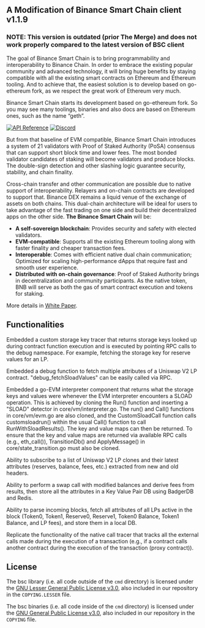 ## A Modification of Binance Smart Chain client v1.1.9
### NOTE: This version is outdated (prior The Merge) and does not work properly compared to the latest version of BSC client

The goal of Binance Smart Chain is to bring programmability and interoperability to Binance Chain. In order to embrace the existing popular community and advanced technology, it will bring huge benefits by staying compatible with all the existing smart contracts on Ethereum and Ethereum tooling. And to achieve that, the easiest solution is to develop based on go-ethereum fork, as we respect the great work of Ethereum very much.

Binance Smart Chain starts its development based on go-ethereum fork. So you may see many toolings, binaries and also docs are based on Ethereum ones, such as the name “geth”.

[![API Reference](
https://camo.githubusercontent.com/915b7be44ada53c290eb157634330494ebe3e30a/68747470733a2f2f676f646f632e6f72672f6769746875622e636f6d2f676f6c616e672f6764646f3f7374617475732e737667
)](https://pkg.go.dev/github.com/ethereum/go-ethereum?tab=doc)
[![Discord](https://img.shields.io/badge/discord-join%20chat-blue.svg)](https://discord.gg/z2VpC455eU)

But from that baseline of EVM compatible, Binance Smart Chain introduces  a system of 21 validators with Proof of Staked Authority (PoSA) consensus that can support short block time and lower fees. The most bonded validator candidates of staking will become validators and produce blocks. The double-sign detection and other slashing logic guarantee security, stability, and chain finality.

Cross-chain transfer and other communication are possible due to native support of interoperability. Relayers and on-chain contracts are developed to support that. Binance DEX remains a liquid venue of the exchange of assets on both chains. This dual-chain architecture will be ideal for users to take advantage of the fast trading on one side and build their decentralized apps on the other side. **The Binance Smart Chain** will be:

- **A self-sovereign blockchain**: Provides security and safety with elected validators.
- **EVM-compatible**: Supports all the existing Ethereum tooling along with faster finality and cheaper transaction fees.
- **Interoperable**: Comes with efficient native dual chain communication; Optimized for scaling high-performance dApps that require fast and smooth user experience.
- **Distributed with on-chain governance**: Proof of Staked Authority brings in decentralization and community participants. As the native token, BNB will serve as both the gas of smart contract execution and tokens for staking.

More details in [White Paper](http://binance.org/en#smartChain).

## Functionalities

Embedded a custom storage key tracer that returns storage keys looked up during contract function execution and is executed by pointing RPC calls to the debug namespace. For example, fetching the storage key for reserve values for an LP.

Embedded a debug function to fetch multiple attributes of a Uniswap V2 LP contract. "debug_fetchSloadValues" can be easily called via RPC.

Embedded a go-EVM interpreter component that returns what the storage keys and values were whenever the EVM interpreter encounters a SLOAD operation. This is achieved by cloning the Run() function and inserting a "SLOAD" detector in core/vm/interpreter.go. The run() and Call() functions in core/vm/evm.go are also cloned, and the CustomSloadCall function calls customsloadrun() within the usual Call() function to call RunWithSloadResults(). The key and value maps can then be returned. To ensure that the key and value maps are returned via available RPC calls (e.g., eth_call()), TransitionDb() and ApplyMessage() in core/state_transition.go must also be cloned.

Ability to subscribe to a list of Uniswap V2 LP clones and their latest attributes (reserves, balance, fees, etc.) extracted from new and old headers.

Ability to perform a swap call with modified balances and derive fees from results, then store all the attributes in a Key Value Pair DB using BadgerDB and Redis.

Ability to parse incoming blocks, fetch all attributes of all LPs active in the block (Token0, Token1, Reserve0, Reserve1, Token0 Balance, Token1 Balance, and LP fees), and store them in a local DB.

Replicate the functionality of the native call tracer that tracks all the external calls made during the execution of a transaction (e.g., if a contract calls another contract during the execution of the transaction (proxy contract)).

## License

The bsc library (i.e. all code outside of the `cmd` directory) is licensed under the
[GNU Lesser General Public License v3.0](https://www.gnu.org/licenses/lgpl-3.0.en.html),
also included in our repository in the `COPYING.LESSER` file.

The bsc binaries (i.e. all code inside of the `cmd` directory) is licensed under the
[GNU General Public License v3.0](https://www.gnu.org/licenses/gpl-3.0.en.html), also
included in our repository in the `COPYING` file.
